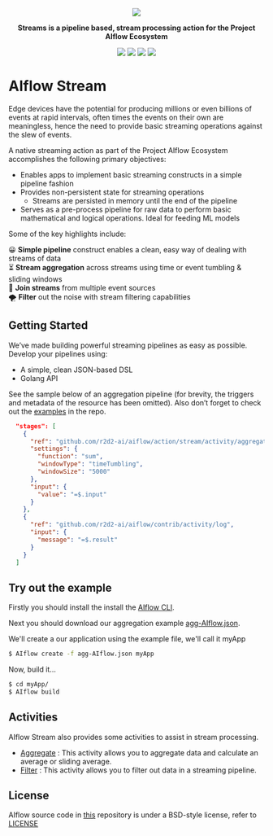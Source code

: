 <p align="center">
  <img src ="https://raw.githubusercontent.com/TIBCOSoftware/AIflow/master/images/AIflow-ecosystem_streams.png" />
</p>

<p align="center" >
  <b>Streams is a pipeline based, stream processing action for the Project AIflow Ecosystem</b>
</p>

<p align="center">
  <img src="https://travis-ci.orgr2d2-ai/aiflow/stream.svg?branch=master"/>
  <img src="https://img.shields.io/badge/dependencies-up%20to%20date-green.svg"/>
  <img src="https://img.shields.io/badge/license-BSD%20style-blue.svg"/>
  <a href="https://gitter.imr2d2-ai/aiflow/Lobby?utm_source=share-link&utm_medium=link&utm_campaign=share-link"><img src="https://badges.gitter.im/Join%20Chat.svg"/></a>
</p>

# AIflow Stream

Edge devices have the potential for producing millions or even billions of events at rapid intervals, often times the events on their own are meaningless, hence the need to provide basic streaming operations against the slew of events.

A native streaming action as part of the Project AIflow Ecosystem accomplishes the following primary objectives:

- Enables apps to implement basic streaming constructs in a simple pipeline fashion
- Provides non-persistent state for streaming operations
  - Streams are persisted in memory until the end of the pipeline
- Serves as a pre-process pipeline for raw data to perform basic mathematical and logical operations. Ideal for feeding ML models

Some of the key highlights include:

😀 **Simple pipeline** construct enables a clean, easy way of dealing with streams of data<br/>
⏳ **Stream aggregation** across streams using time or event tumbling & sliding windows<br/>
🙌 **Join streams** from multiple event sources<br/>
🌪 **Filter** out the noise with stream filtering capabilities<br/>

## Getting Started

We’ve made building powerful streaming pipelines as easy as possible. Develop your pipelines using:

- A simple, clean JSON-based DSL
- Golang API

See the sample below of an aggregation pipeline (for brevity, the triggers and metadata of the resource has been omitted). Also don’t forget to check out the [examples](https://github.com/r2d2-ai/aiflow/action/stream/tree/master/examples) in the repo.

```json
  "stages": [
    {
      "ref": "github.com/r2d2-ai/aiflow/action/stream/activity/aggregate",
      "settings": {
        "function": "sum",
        "windowType": "timeTumbling",
        "windowSize": "5000"
      },
      "input": {
        "value": "=$.input"
      }
    },
    {
      "ref": "github.com/r2d2-ai/aiflow/contrib/activity/log",
      "input": {
        "message": "=$.result"
      }
    }
  ]
```

## Try out the example

Firstly you should install the install the [AIflow CLI](https://github.com/r2d2-ai/aiflow/cli).
 
Next you should download our aggregation example [agg-AIflow.json](https://github.com/r2d2-ai/aiflow/action/stream/blob/master/examples/agg-AIflow.json).

We'll create a our application using the example file, we'll call it myApp

```bash
$ AIflow create -f agg-AIflow.json myApp
```

Now, build it...

```bash
$ cd myApp/
$ AIflow build
```

## Activities

AIflow Stream also provides some activities to assist in stream processing.

* [Aggregate](activity/aggregate/README.md) : This activity allows you to aggregate data and calculate an average or sliding average.
* [Filter](activity/filter/README.md) : This activity allows you to filter out data in a streaming pipeline.

## License 
AIflow source code in [this](https://github.com/r2d2-ai/aiflow/stream) repository is under a BSD-style license, refer to [LICENSE](https://github.com/r2d2-ai/aiflow/strem/blob/master/LICENSE)
